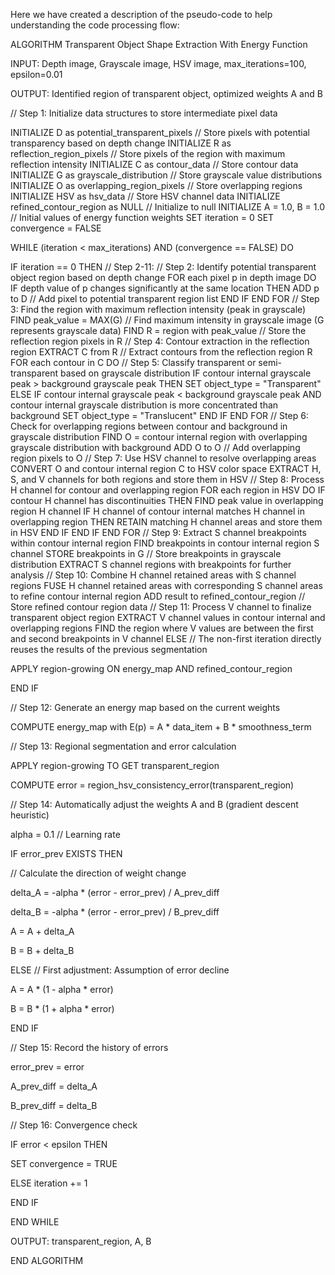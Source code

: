 Here we have created a description of the pseudo-code to help understanding the code processing flow:

ALGORITHM  Transparent Object Shape Extraction With Energy Function

  INPUT: Depth image, Grayscale image, HSV image, max_iterations=100, epsilon=0.01
  
  OUTPUT: Identified region of transparent object, optimized weights A and B
  
  // Step 1: Initialize data structures to store intermediate pixel data
  
  INITIALIZE D as potential_transparent_pixels  // Store pixels with potential transparency based on depth change
  INITIALIZE R as reflection_region_pixels      // Store pixels of the region with maximum reflection intensity
  INITIALIZE C as contour_data                  // Store contour data
  INITIALIZE G as grayscale_distribution        // Store grayscale value distributions
  INITIALIZE O as overlapping_region_pixels     // Store overlapping regions
  INITIALIZE HSV as hsv_data                    // Store HSV channel data
  INITIALIZE refined_contour_region as NULL     // Initialize to null
  INITIALIZE A = 1.0, B = 1.0                  // Initial values of energy function weights
  SET iteration = 0
  SET convergence = FALSE

WHILE (iteration < max_iterations) AND (convergence == FALSE) DO

  IF iteration == 0 THEN  // Step 2-11:
   // Step 2: Identify potential transparent object region based on depth change
  FOR each pixel p in depth image DO
    IF depth value of p changes significantly at the same location THEN
      ADD p to D  // Add pixel to potential transparent region list
    END IF
  END FOR
  // Step 3: Find the region with maximum reflection intensity (peak in grayscale)
  FIND peak_value = MAX(G)  // Find maximum intensity in grayscale image (G represents grayscale data)
  FIND R = region with peak_value  // Store the reflection region pixels in R
  // Step 4: Contour extraction in the reflection region
  EXTRACT C from R  // Extract contours from the reflection region R
  FOR each contour in C DO
    // Step 5: Classify transparent or semi-transparent based on grayscale distribution
    IF contour internal grayscale peak > background grayscale peak THEN
      SET object_type = "Transparent"
    ELSE IF contour internal grayscale peak < background grayscale peak AND
             contour internal grayscale distribution is more concentrated than background
      SET object_type = "Translucent"
    END IF
  END FOR
  // Step 6: Check for overlapping regions between contour and background in grayscale distribution
  FIND O = contour internal region with overlapping grayscale distribution with background
  ADD O to O  // Add overlapping region pixels to O
  // Step 7: Use HSV channel to resolve overlapping areas
  CONVERT O and contour internal region C to HSV color space
  EXTRACT H, S, and V channels for both regions and store them in HSV
  // Step 8: Process H channel for contour and overlapping region
  FOR each region in HSV DO
    IF contour H channel has discontinuities THEN
      FIND peak value in overlapping region H channel
      IF H channel of contour internal matches H channel in overlapping region THEN
        RETAIN matching H channel areas and store them in HSV
      END IF
    END IF
  END FOR
  // Step 9: Extract S channel breakpoints within contour internal region
  FIND breakpoints in contour internal region S channel
  STORE breakpoints in G  // Store breakpoints in grayscale distribution
  EXTRACT S channel regions with breakpoints for further analysis
  // Step 10: Combine H channel retained areas with S channel regions
  FUSE H channel retained areas with corresponding S channel areas to refine contour internal region
  ADD result to refined_contour_region  // Store refined contour region data
  // Step 11: Process V channel to finalize transparent object region
  EXTRACT V channel values in contour internal and overlapping regions
  FIND the region where V values are between the first and second breakpoints in V channel
ELSE       // The non-first iteration directly reuses the results of the previous segmentation

APPLY region-growing ON energy_map AND refined_contour_region   

END IF

// Step 12: Generate an energy map based on the current weights   

COMPUTE energy_map with E(p) = A * data_item + B * smoothness_term   

// Step 13: Regional segmentation and error calculation  

APPLY region-growing TO GET transparent_region   

COMPUTE error = region_hsv_consistency_error(transparent_region)   

// Step 14: Automatically adjust the weights A and B (gradient descent heuristic)

alpha = 0.1  // Learning rate

IF error_prev EXISTS THEN     

// Calculate the direction of weight change  

delta_A = -alpha * (error - error_prev) / A_prev_diff     

delta_B = -alpha * (error - error_prev) / B_prev_diff     

A = A + delta_A     

B = B + delta_B   

ELSE       // First adjustment: Assumption of error decline 

A = A * (1 - alpha * error)     

B = B * (1 + alpha * error)   

END IF   

// Step 15: Record the history of errors

error_prev = error   

A_prev_diff = delta_A   

B_prev_diff = delta_B   

// Step 16: Convergence check

IF error < epsilon THEN     

SET convergence = TRUE   

ELSE       iteration += 1   

END IF  

END WHILE  

OUTPUT: transparent_region, A, B

END ALGORITHM

